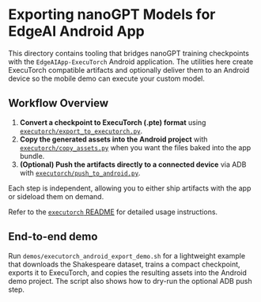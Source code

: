 # Exporting nanoGPT Models for EdgeAI Android App

This directory contains tooling that bridges nanoGPT training checkpoints with the
`EdgeAIApp-ExecuTorch` Android application.  The utilities here create
ExecuTorch compatible artifacts and optionally deliver them to an Android
device so the mobile demo can execute your custom model.

## Workflow Overview

1. **Convert a checkpoint to ExecuTorch (.pte) format** using
   [`executorch/export_to_executorch.py`](executorch/export_to_executorch.py).
2. **Copy the generated assets into the Android project** with
   [`executorch/copy_assets.py`](executorch/copy_assets.py) when you want the
   files baked into the app bundle.
3. **(Optional) Push the artifacts directly to a connected device** via ADB
   with [`executorch/push_to_android.py`](executorch/push_to_android.py).

Each step is independent, allowing you to either ship artifacts with the app or
sideload them on demand.

Refer to the [`executorch` README](executorch/README.md) for detailed usage
instructions.

## End-to-end demo

Run `demos/executorch_android_export_demo.sh` for a lightweight example that
downloads the Shakespeare dataset, trains a compact checkpoint, exports it to
ExecuTorch, and copies the resulting assets into the Android demo project.  The
script also shows how to dry-run the optional ADB push step.
